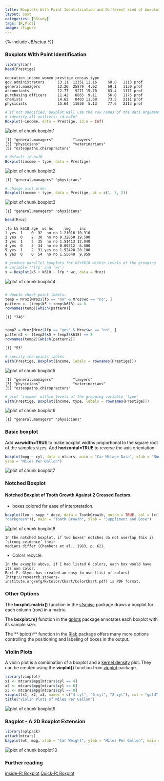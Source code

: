 ```yaml
---
title: Boxplots With Point Identification and Different kind of boxplot
layout: post
categories: [RStudy]
tags: [R,Plot]
image: /figure
---
```

{% include JB/setup %}

### Boxplots With Point Identification


```r
library(car)
head(Prestige)
```

```
education income women prestige census type
gov.administrators      13.11  12351 11.16     68.8   1113 prof
general.managers        12.26  25879  4.02     69.1   1130 prof
accountants             12.77   9271 15.70     63.4   1171 prof
purchasing.officers     11.42   8865  9.11     56.8   1175 prof
chemists                14.62   8403 11.68     73.5   2111 prof
physicists              15.64  11030  5.13     77.6   2113 prof
```



```r
# if not specified, Boxplot will use the row names of the data argument
# identify all outliers: id.n=Inf
Boxplot(~income, data = Prestige, id.n = Inf)
```

![plot of chunk boxplot1](/figure/boxplot1.png)

```
[1] "general.managers"         "lawyers"
[3] "physicians"               "veterinarians"
[5] "osteopaths.chiropractors"
```



```r
# default id.n=10
Boxplot(income ~ type, data = Prestige)
```

![plot of chunk boxplot2](/figure/boxplot2.png)

```
[1] "general.managers" "physicians"
```



```r
# change plot order
Boxplot(income ~ type, data = Prestige, at = c(1, 3, 2))
```

![plot of chunk boxplot3](/figure/boxplot3.png)

```
[1] "general.managers" "physicians"
```



```r
head(Mroz)
```

```
lfp k5 k618 age  wc hc     lwg    inc
1 yes  1    0  32  no no 1.21016 10.910
2 yes  0    2  30  no no 0.32850 19.500
3 yes  1    3  35  no no 1.51413 12.040
4 yes  0    3  34  no no 0.09212  6.800
5 yes  1    2  31 yes no 1.52428 20.100
6 yes  0    0  54  no no 1.55649  9.859
```

```r
# produce parallel boxplots for k5+k618 within levels of the grouping
# variable ('lfp' and 'wc')
x = Boxplot(k5 + k618 ~ lfp * wc, data = Mroz)
```

![plot of chunk boxplot4](/figure/boxplot4.png)

```r

# double check point labels:
temp = Mroz[Mroz$lfp == "no" & Mroz$wc == "no", ]
pattern <- (temp$k5 + temp$k618) == 8
rownames(temp)[which(pattern)]
```

```
[1] "746"
```

```r

temp2 = Mroz[Mroz$lfp == "yes" & Mroz$wc == "no", ]
pattern2 <- (temp2$k5 + temp2$k618) == 8
rownames(temp2)[which(pattern2)]
```

```
[1] "53"
```



```r
# specify the points lables
with(Prestige, Boxplot(income, labels = rownames(Prestige)))
```

![plot of chunk boxplot5](/figure/boxplot5.png)

```
[1] "general.managers"         "lawyers"
[3] "physicians"               "veterinarians"
[5] "osteopaths.chiropractors"
```



```r
# plot 'income' within levels of the grouping variable 'type'
with(Prestige, Boxplot(income, type, labels = rownames(Prestige)))
```

![plot of chunk boxplot6](/figure/boxplot6.png)

```
[1] "general.managers" "physicians"
```


### Basic boxplot

Add **varwidth=TRUE** to make boxplot widths proportional to the square root of the samples sizes. Add **horizontal=TRUE** to reverse the axis orientation.


```r
boxplot(mpg ~ cyl, data = mtcars, main = "Car Milage Data", xlab = "Number of Cylinders",
ylab = "Miles Per Gallon")
```

![plot of chunk boxplot7](/figure/boxplot7.png)


### Notched Boxplot

#### Notched Boxplot of Tooth Growth Against 2 Crossed Factors.

* boxes colored for ease of interpretation.

```r
boxplot(len ~ supp * dose, data = ToothGrowth, notch = TRUE, col = (c("gold",
"darkgreen")), main = "Tooth Growth", xlab = "Suppliment and Dose")
```

![plot of chunk boxplot8](/figure/boxplot8.png)

```
In the notched boxplot, if two boxes' notches do not overlap this is ‘strong evidence’ their
medians differ (Chambers et al., 1983, p. 62).
```

* Colors recycle.

```
In the example above, if I had listed 6 colors, each box would have its own color.
Earl F. Glynn has created an easy to use [list of colors](http://research.stowers-institute.org/efg/R/Color/Chart/ColorChart.pdf) is PDF format.
```

### Other Options


The **boxplot.matrix()** function in the [sfsmisc](http://cran.r-project.org/web/packages/sfsmisc/index.html) package draws a boxplot for each column (row) in a matrix.

The **boxplot.n()** function in the [gplots](http://cran.r-project.org/web/packages/gplots/index.html) package annotates each boxplot with its sample size.

The ** bplot()** function in the [Rlab](http://cran.r-project.org/web/packages/Rlab/index.html) package offers many more options controlling the positioning and labeling of boxes in the output.

### Violin Plots

A violin plot is a combination of a boxplot and a [kernel density](http://www.statmethods.net/graphs/density.html) plot. They can be created using the **vioplot()** function from [vioplot](http://cran.r-project.org/web/packages/vioplot/index.html) package.


```r
library(vioplot)
x1 <- mtcars$mpg[mtcars$cyl == 4]
x2 <- mtcars$mpg[mtcars$cyl == 6]
x3 <- mtcars$mpg[mtcars$cyl == 8]
vioplot(x1, x2, x3, names = c("4 cyl", "6 cyl", "8 cyl"), col = "gold")
title("Violin Plots of Miles Per Gallon")
```

![plot of chunk boxplot9](/figure/boxplot9.png)


### Bagplot - A 2D Boxplot Extension


```r
library(aplpack)
attach(mtcars)
bagplot(wt, mpg, xlab = "Car Weight", ylab = "Miles Per Gallon", main = "Bagplot Example")
```

![plot of chunk boxplot10](/figure/boxplot10.png)


### Further reading
[inside-R: Boxplot](http://www.inside-r.org/packages/cran/car/docs/Boxplot)
[Quick-R: Boxplot](http://www.statmethods.net/graphs/boxplot.html)
